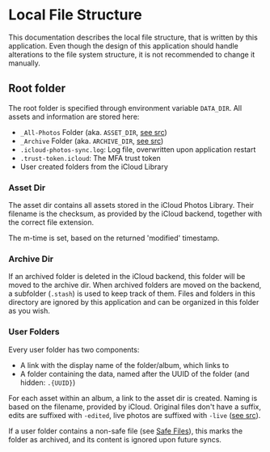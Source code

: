 # Local File Structure
This documentation describes the local file structure, that is written by this application. Even though the design of this application should handle alterations to the file system structure, it is not recommended to change it manually.

## Root folder
The root folder is specified through environment variable `DATA_DIR`. All assets and information are stored here:
  * `_All-Photos` Folder (aka. `ASSET_DIR`, [see src](https://github.com/steilerDev/icloud-photos-sync/blob/main/app/src/lib/photos-library/constants.ts))
  * `_Archive` Folder (aka. `ARCHIVE_DIR`, [see src](https://github.com/steilerDev/icloud-photos-sync/blob/main/app/src/lib/photos-library/constants.ts))
  * `.icloud-photos-sync.log`: Log file, overwritten upon application restart
  * `.trust-token.icloud`: The MFA trust token
  * User created folders from the iCloud Library

### Asset Dir
The asset dir contains all assets stored in the iCloud Photos Library. Their filename is the checksum, as provided by the iCloud backend, together with the correct file extension.

The m-time is set, based on the returned 'modified' timestamp.

### Archive Dir
If an archived folder is deleted in the iCloud backend, this folder will be moved to the archive dir. When archived folders are moved on the backend, a subfolder (`.stash`) is used to keep track of them. Files and folders in this directory are ignored by this application and can be organized in this folder as you wish.

### User Folders
Every user folder has two components:
  * A link with the display name of the folder/album, which links to
  * A folder containing the data, named after the UUID of the folder (and hidden: `.{UUID}`)

For each asset within an album, a link to the asset dir is created. Naming is based on the filename, provided by iCloud. Original files don't have a suffix, edits are suffixed with `-edited`, live photos are suffixed with `-live` ([see src](https://github.com/steilerDev/icloud-photos-sync/blob/main/app/src/lib/photos-library/model/asset.ts#L179)).

If a user folder contains a non-safe file (see [Safe Files](https://github.com/steilerDev/icloud-photos-sync/blob/main/app/src/lib/photos-library/constants.ts)), this marks the folder as archived, and its content is ignored upon future syncs.